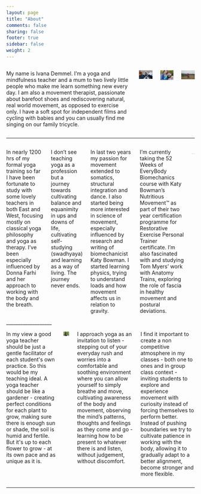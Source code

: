 ```yaml
---
layout: page
title: "About"
comments: false
sharing: false
footer: true
sidebar: false
weight: 2
---
```


<div class="columns">

<p> My name is Ivana Demmel. I’m a yoga and mindfulness teacher and a mum to two lively little people who make me learn something new every day. I am also a movement therapist, passionate about barefoot shoes and rediscovering natural, real world movement, as opposed to exercise only. I have a soft spot for independent films and cycling with babies and you can usually find me singing on our family tricycle.</p>

<p class="centeredimage extra-margin-top extra-margin-top extra-margin-bottom"><img src="../images/yoga-feet.jpg" alt="practising yoga with my tiny one"></img></p>

<p class="centeredimage extra-margin-top"><img src="../images/we-copy.jpg" alt="me and my family"></img></p>

<p class="centeredimage extra-margin-top"><img src="../images/meditation_in_tall_grass.jpg" alt="meditating in tall grass"></img></p>

</div>

___________________

<div class="columns">

<p>In nearly 1200 hrs of my formal yoga training so far I have been fortunate to study with some lovely teachers in both East and West, focusing mostly on classical yoga philosophy and yoga as therapy. I’ve been especially influenced by Donna Farhi and her approach to working with the body and the breath.</p>

<p>I don’t see teaching yoga as a profession but a journey towards cultivating balance and equanimity in ups and downs of life, cultivating self-studying (swadhyaya) and learning as a way of living. The journey never ends.</p> 

<p>In last two years my passion for movement extended  to somatics, structural integration and dance. I also started being more interested in science of movement,  especially influenced by research and writing of biomechanicist Katy Bowman. I started learning physics, trying to understand loads and how movement affects us in relation to gravity.</p>

<p>I’m currently taking the 52 Weeks of EveryBody Biomechanics course with Katy Bowman’s Nutritious Movement™ as part of their two year certification programme for Restorative Exercise Personal Trainer certificate. I’m also fascinated with and studying Tom Myers’ work with Anatomy Trains, exploring the role of fascia in healthy movement and postural deviations.</p>

<p class="centeredimage"><img src="../images/ornament.png"></img></p>

</div>
___________________

<div class="columns">

<p>In my view a good yoga teacher should be just a gentle facilitator of each student's own practice. So this would be my teaching ideal. A yoga teacher should be like a gardener - creating perfect conditions for each plant to grow, making sure there is enough sun or shade, the soil is humid and fertile. But it's up to each flower to grow - at its own pace and as unique as it is.</p>

<p class="centeredimage"><img src="../images/Vajrasana.jpg" alt="Vajrasana"></img></p>

<p>I approach yoga as an invitation to listen - stepping out of your everyday rush and worries into a comfortable and soothing environment where you can allow yourself to simply breathe and move, cultivating awareness of the body and movement, observing the mind’s patterns, thoughts and feelings as they come and go - learning how to be present to whatever there is and listen, without judgement, without discomfort.</p>

<p>I find it important to create a non competitive atmosphere in my classes - both one to ones and in group class context - inviting students to explore and experience movement with curiosity instead of forcing themselves to perform better. Instead of pushing boundaries we try to cultivate patience in working with the body, allowing it to gradually adapt to a better alignment, become stronger and more flexible.</p>

</div>

___________________

